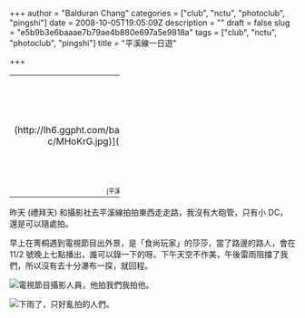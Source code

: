 +++
author = "Balduran Chang"
categories = ["club", "nctu", "photoclub", "pingshi"]
date = 2008-10-05T19:05:09Z
description = ""
draft = false
slug = "e5b9b3e6baaae7b79ae4b880e697a5e9818a"
tags = ["club", "nctu", "photoclub", "pingshi"]
title = "平溪線一日遊"

+++


<table style="width:194px;"><tr><td align="center" style="height:194px;background:url(http://picasaweb.google.com/f/img/transparent_album_background.gif) no-repeat left">[![](http://lh6.ggpht.com/balduran/SOkNsQe8oiE/AAAAAAAABp0/d828UCJSeVE/s160-c/MHoKrG.jpg)](http://picasaweb.google.com.tw/balduran/MHoKrG#)</td></tr><tr><td style="text-align:center;font-family:arial,sans-serif;font-size:11px">[平溪線一日](http://picasaweb.google.com.tw/balduran/MHoKrG#)</td></tr></table>昨天 (禮拜天) 和攝影社去平溪線拍拍東西走走路，我沒有大砲管，只有小 DC，還是可以隨處拍。

早上在菁桐遇到電視節目出外景，是「食尚玩家」的莎莎，當了路邊的路人，會在 11/2 號晚上七點播出，誰可以錄一下的呀。下午天空不作美，午後雷雨阻擋了我們，所以沒有去十分瀑布一探，就回程。

[![](http://lh4.ggpht.com/balduran/SOkPi1DDtpI/AAAAAAAABkg/4o15nH4isD0/s288/DSCN1938.jpg)](http://picasaweb.google.com.tw/lh/photo/ZgQvY8fkQh5H-YYkkTiTTg)電視節目攝影人員，他拍我們我拍他。

[![](http://lh6.ggpht.com/balduran/SOkQZYivgDI/AAAAAAAABn4/F-blobWwL0k/s288/DSCN2008.jpg)](http://picasaweb.google.com.tw/lh/photo/sdZlSac0vLjBiDY4thE64A)下雨了，只好亂拍的人們。

